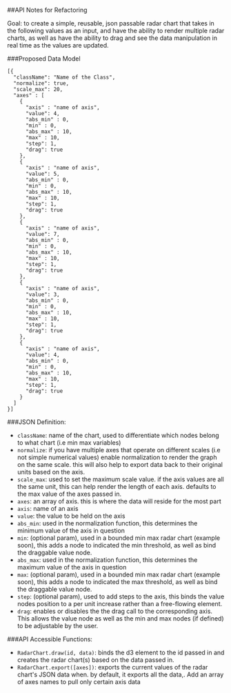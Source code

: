 ##API Notes for Refactoring

Goal: to create a simple, reusable, json passable radar chart that takes in
the following values as an input, and have the ability to render multiple
radar charts, as well as have the ability to drag and see the data manipulation
in real time as the values are updated.

###Proposed Data Model

```
[{
  "className": "Name of the Class",
  "normalize": true,
  "scale_max": 20,
  "axes" : [
    {
      "axis" : "name of axis",
      "value": 4,
      "abs_min" : 0,
      "min" : 0,
      "abs_max" : 10,
      "max" : 10,
      "step": 1,
      "drag": true
    },
    {
      "axis" : "name of axis",
      "value": 5,
      "abs_min" : 0,
      "min" : 0,
      "abs_max" : 10,
      "max" : 10,
      "step": 1,
      "drag": true
    },
    {
      "axis" : "name of axis",
      "value": 7,
      "abs_min" : 0,
      "min" : 0,
      "abs_max" : 10,
      "max" : 10,
      "step": 1,
      "drag": true
    },
    {
      "axis" : "name of axis",
      "value": 3,
      "abs_min" : 0,
      "min" : 0,
      "abs_max" : 10,
      "max" : 10,
      "step": 1,
      "drag": true
    },
    {
      "axis" : "name of axis",
      "value": 4,
      "abs_min" : 0,
      "min" : 0,
      "abs_max" : 10,
      "max" : 10,
      "step": 1,
      "drag": true
    }
  ]
}]
```

###JSON Definition:

- `className`: name of the chart, used to differentiate which nodes belong to what chart (i.e min max variables)
- `normalize`: if you have multiple axes that operate on different scales (i.e
  not simple numerical values) enable normalization to render the graph on the
  same scale. this will also help to export data back to their original units based on the axis.
- `scale_max`: used to set the maximum scale value. if the axis values are all the same unit, this can help render the length of each axis. defaults to the max value of the axes passed in.
- `axes`: an array of axis. this is where the data will reside for the most part
- `axis`: name of an axis
- `value`: the value to be held on the axis
- `abs_min`: used in the normalization function, this determines the minimum value of the axis in question
- `min`: (optional param), used in a bounded min max radar chart (example soon), this adds a node to indicated the min threshold, as well as bind the draggable value node.
- `abs_max`: used in the normalization function, this determines the maximum value of the axis in question
- `max`: (optional param), used in a bounded min max radar chart (example soon), this adds a node to indicated the max threshold, as well as bind the draggable value node.
- `step`: (optional param), used to add steps to the axis, this binds the value nodes position to a per unit increase rather than a free-flowing element.
- `drag`: enables or disables the the drag call to the corresponding axis. This allows the value node as well as the min and max nodes (if defined) to be adjustable by the user.


###API Accessible Functions:

- `RadarChart.draw(id, data)`: binds the d3 element to the id passed in and creates the radar chart(s) based on the data passed in.
- `RadarChart.export([axes])`: exports the current values of the radar chart's JSON data when. by default, it exports all the data,. Add an array of axes names to pull only certain axis data

